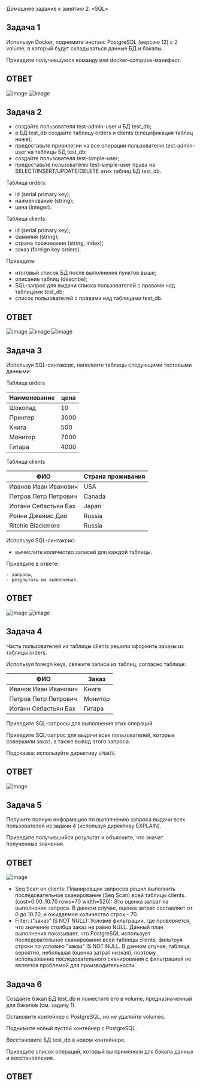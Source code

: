 Домашнее задание к занятию 2. «SQL»

## Задача 1

Используя Docker, поднимите инстанс PostgreSQL (версию 12) c 2 volume, 
в который будут складываться данные БД и бэкапы.

Приведите получившуюся команду или docker-compose-манифест.
## ОТВЕТ
![image](https://github.com/goddim/HW_netology_main/assets/132663924/3bf84e0a-582c-4553-9220-860d0e4be5cc)
![image](https://github.com/goddim/HW_netology_main/assets/132663924/aa112312-b5ab-4334-944c-3eb6207eeaba)

## Задача 2

- создайте пользователя test-admin-user и БД test_db;
- в БД test_db создайте таблицу orders и clients (спeцификация таблиц ниже);
- предоставьте привилегии на все операции пользователю test-admin-user на таблицы БД test_db;
- создайте пользователя test-simple-user;
- предоставьте пользователю test-simple-user права на SELECT/INSERT/UPDATE/DELETE этих таблиц БД test_db.

Таблица orders:

- id (serial primary key);
- наименование (string);
- цена (integer).

Таблица clients:

- id (serial primary key);
- фамилия (string);
- страна проживания (string, index);
- заказ (foreign key orders).

Приведите:

- итоговый список БД после выполнения пунктов выше;
- описание таблиц (describe);
- SQL-запрос для выдачи списка пользователей с правами над таблицами test_db;
- список пользователей с правами над таблицами test_db.
## ОТВЕТ
![image](https://github.com/goddim/HW_netology_main/assets/132663924/0ece8616-6ddf-47b9-8c96-b399ef7b4f55)
![image](https://github.com/goddim/HW_netology_main/assets/132663924/3b5888fa-9628-4c15-aa24-2aad6ec4ab69)
![image](https://github.com/goddim/HW_netology_main/assets/132663924/a4a66a89-14aa-434e-b3a3-91e4ab9d6b67)


## Задача 3

Используя SQL-синтаксис, наполните таблицы следующими тестовыми данными:

Таблица orders

|Наименование|цена|
|------------|----|
|Шоколад| 10 |
|Принтер| 3000 |
|Книга| 500 |
|Монитор| 7000|
|Гитара| 4000|

Таблица clients

|ФИО|Страна проживания|
|------------|----|
|Иванов Иван Иванович| USA |
|Петров Петр Петрович| Canada |
|Иоганн Себастьян Бах| Japan |
|Ронни Джеймс Дио| Russia|
|Ritchie Blackmore| Russia|

Используя SQL-синтаксис:
- вычислите количество записей для каждой таблицы.

Приведите в ответе:

    - запросы,
    - результаты их выполнения.
## ОТВЕТ
![image](https://github.com/goddim/HW_netology_main/assets/132663924/cbac7407-10cd-4e6f-a097-2c1fafcd0554)
![image](https://github.com/goddim/HW_netology_main/assets/132663924/ca825cd9-fc98-42c6-813d-8d6e2e3a174e)

## Задача 4

Часть пользователей из таблицы clients решили оформить заказы из таблицы orders.

Используя foreign keys, свяжите записи из таблиц, согласно таблице:

|ФИО|Заказ|
|------------|----|
|Иванов Иван Иванович| Книга |
|Петров Петр Петрович| Монитор |
|Иоганн Себастьян Бах| Гитара |

Приведите SQL-запросы для выполнения этих операций.

Приведите SQL-запрос для выдачи всех пользователей, которые совершили заказ, а также вывод этого запроса.
 
Подсказка: используйте директиву `UPDATE`.
## ОТВЕТ
![image](https://github.com/goddim/HW_netology_main/assets/132663924/0b39ac63-842b-4133-8ddd-2faefe1fa218)



## Задача 5

Получите полную информацию по выполнению запроса выдачи всех пользователей из задачи 4 
(используя директиву EXPLAIN).

Приведите получившийся результат и объясните, что значат полученные значения.
## ОТВЕТ

![image](https://github.com/goddim/HW_netology_main/assets/132663924/0d8b0997-7bd8-497d-bddc-549faa8b5acc)
- Seq Scan on clients: Планировщик запросов решил выполнить последовательное сканирование (Seq Scan) всей таблицы clients.
(cost=0.00..10.70 rows=70 width=520): Это оценка затрат на выполнение запроса. В данном случае, оценка затрат составляет от 0 до 10.70, и ожидаемое количество строк - 70.
- Filter: ("заказ" IS NOT NULL): Условие фильтрации, где проверяется, что значение столбца заказ не равно NULL.
Данный план выполнения показывает, что PostgreSQL использует последовательное сканирование всей таблицы clients, фильтруя строки по условию "заказ" IS NOT NULL. В данном случае, таблица, вероятно, небольшая (оценка затрат низкая), поэтому использование последовательного сканирования с фильтрацией не является проблемой для производительности.


## Задача 6

Создайте бэкап БД test_db и поместите его в volume, предназначенный для бэкапов (см. задачу 1).

Остановите контейнер с PostgreSQL, но не удаляйте volumes.

Поднимите новый пустой контейнер с PostgreSQL.

Восстановите БД test_db в новом контейнере.

Приведите список операций, который вы применяли для бэкапа данных и восстановления. 
## ОТВЕТ
